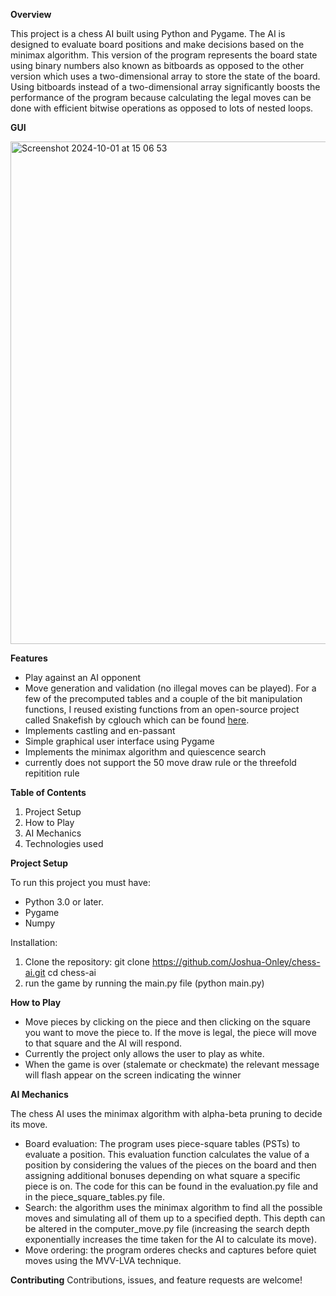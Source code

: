 **Overview**

This project is a chess AI built using Python and Pygame. The AI is designed to evaluate board positions and make decisions based on the minimax algorithm. This version of the program represents the board state using binary numbers also known as bitboards as opposed to the other version which uses a two-dimensional array to store the state of the board. Using bitboards instead of a two-dimensional array significantly boosts the performance of the program because calculating the legal moves can be done with efficient bitwise operations as opposed to lots of nested loops. 

**GUI**


<img width="804" alt="Screenshot 2024-10-01 at 15 06 53" src="https://github.com/user-attachments/assets/347ce1d5-9046-430c-bfee-b24185f88db8">

**Features**
* Play against an AI opponent
* Move generation and validation (no illegal moves can be played). For a few of the precomputed tables and a couple of the bit manipulation functions, I reused existing functions from an open-source project called Snakefish by cglouch which can be found [here](https://github.com/cglouch/snakefish).
* Implements castling and en-passant
* Simple graphical user interface using Pygame
* Implements the minimax algorithm and quiescence search
* currently does not support the 50 move draw rule or the threefold repitition rule

**Table of Contents**

1. Project Setup
2. How to Play
3. AI Mechanics
4. Technologies used

**Project Setup**

To run this project you must have:
* Python 3.0 or later.
* Pygame
* Numpy

Installation: 

1. Clone the repository: git clone https://github.com/Joshua-Onley/chess-ai.git
cd chess-ai
2. run the game by running the main.py file (python main.py)

**How to Play**

* Move pieces by clicking on the piece and then clicking on the square you want to move the piece to. If the move is legal, the piece will move to that square and the AI will respond.
* Currently the project only allows the user to play as white.
* When the game is over (stalemate or checkmate) the relevant message will flash appear on the screen indicating the winner

**AI Mechanics**

The chess AI uses the minimax algorithm with alpha-beta pruning to decide its move.
* Board evaluation: The program uses piece-square tables (PSTs) to evaluate a position. This evaluation function calculates the value of a position by considering the values of the pieces on the board and then assigning additional bonuses depending on what square a specific piece is on. The code for this can be found in the evaluation.py file and in the piece_square_tables.py file.
* Search: the algorithm uses the minimax algorithm to find all the possible moves and simulating all of them up to a specified depth. This depth can be altered in the computer_move.py file (increasing the search depth exponentially increases the time taken for the AI to calculate its move).
* Move ordering: the program orderes checks and captures before quiet moves using the MVV-LVA technique.

**Contributing**
Contributions, issues, and feature requests are welcome!
